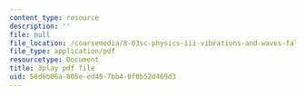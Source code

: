 ```yaml
---
content_type: resource
description: ''
file: null
file_location: /coursemedia/8-03sc-physics-iii-vibrations-and-waves-fall-2016/58d6b06a605eed407bb40f0b52d469d3_FCFpaKcpuXQ.pdf
file_type: application/pdf
resourcetype: Document
title: 3play pdf file
uid: 58d6b06a-605e-ed40-7bb4-0f0b52d469d3
---
```

